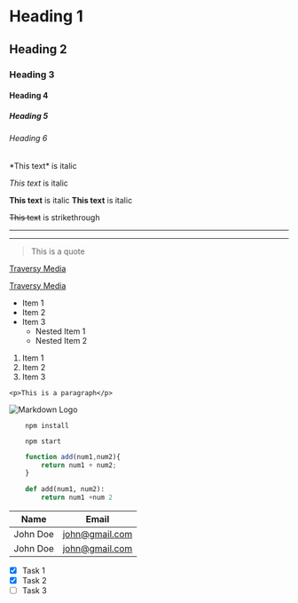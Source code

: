 <!-- Headings -->
# Heading 1
## Heading 2
### Heading 3
#### Heading 4
##### Heading 5
###### Heading 6

<!-- Italics -->
\*This text\* is italic

_This text_ is italic

<!-- Strong -->
**This text** is italic
__This text__ is italic

<!-- Strikethrough -->
~~This text~~ is strikethrough

<!-- Horizontal Rule -->

---
___

<!-- Blockquote -->
>This is a quote 

<!-- Links -->
[Traversy Media](http://www.traverymedia.com)

[Traversy Media](http://www.traverymedia.com "Traversy Media" )

<!-- UL -->
* Item 1
* Item 2
* Item 3
    * Nested Item 1
    * Nested Item 2

<!-- OL -->
1. Item 1
1. Item 2
1. Item 3

<!-- Inline Code Block -->
`<p>This is a paragraph</p>`

<!-- Image -->
![Markdown Logo](http://markdown-here.com/img/icon256.png)

<!--Github Markdown -->

<!-- Code Blocks -->
```
    npm install

    npm start
```

```javascript
    function add(num1,num2){
        return num1 + num2;
    }
```

```python
    def add(num1, num2):
        return num1 +num 2
```

<!-- Tables -->
| Name     | Email          |
|----------|----------------|
| John Doe | john@gmail.com |
| John Doe | john@gmail.com |


<!-- Task List -->
* [x] Task 1
* [x] Task 2
* [ ] Task 3
